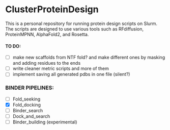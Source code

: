 # ClusterProteinDesign

This is a personal repository for running protein design scripts on Slurm. The scripts are designed to use various tools such as RFdiffusion, ProteinMPNN, AlphaFold2, and Rosetta.


#### TO DO:
- [ ] make new scaffolds from NTF fold? and make different ones by masking and adding residues to the ends
- [ ] write cleaner metric scripts and more of them
- [ ] implement saving all generated pdbs in one file (silent?)

### BINDER PIPELINES:
- [ ] Fold_seeking
- [x] Fold_docking
- [ ] Binder_search
- [ ] Dock_and_search
- [ ] Binder_building (experimental)